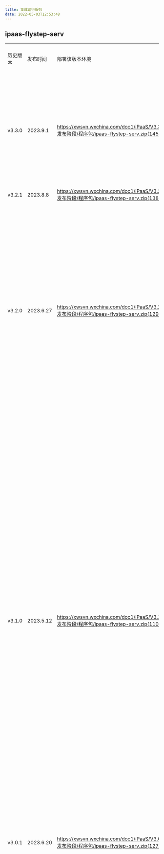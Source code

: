 ```yaml
---
title: 集成运行服务
date: 2022-05-03T12:53:48
---
```


## ipaas-flystep-serv

||||||
|---|---|---|---|---|
|历史版本|发布时间|部署该版本环境|下载路径|服务说明|
|v3.3.0|2023.9.1|https://xwsvn.wxchina.com/doc1/iPaaS/V3.3/5.发布阶段/程序包/ipaas-flystep-serv.zip(1457)|新功能添加404具体的error\_uri支持oracle用sid方式登录添加不输出日志的适配器httpclient日志打印将sout换成slf4jtomcat监控指标Flystep任务完成异步通过Router@10827添加详细的耗时日志Router异步Servlet改造@10826initial 3.3删除无效锁失效连接标记支持不安全的https和默认http1.1的keepalive超时删除无效代码优化部分代码增加调用耗时更新yml添加路径修复缺陷集成流调试优化】对集成流调试后，查看触发节点为http的连接器节点日志，调用时间格式不对@40063增加http自动跟随重定向修复请求头空指针的问题修复类型转换问题节点运行增加消息ack修复潜在的线程风险oracle连接配置兼容API调用日志查询时会出现一条数据两个状态被当作了两条数据#40431修复测试用例新增时没有数目限制的问题yml更新调度参数优化|
|v3.2.1|2023.8.8|https://xwsvn.wxchina.com/doc1/iPaaS/V3.2/5.发布阶段/程序包/ipaas-flystep-serv.zip(1387)|修复缺陷增加http自动跟随重定向修复请求头空指针的问题修复类型转换问题|
|v3.2.0|2023.6.27|https://xwsvn.wxchina.com/doc1/iPaaS/V3.2/5.发布阶段/程序包/ipaas-flystep-serv.zip(1293)|新功能添加根据动态id获取日志接口API调用日志记录错误信息日志接口增加集成流运行版本日志接口添加id参数校验集成流参数API调用增加应用租户代码集成流日志添加API信息添加集成流调用校验参数完善应用API应用API增加API限流增加API批量接口增加API管理接口增加open\_api表，调整限流表添加集成流插件必填参数校验集成流记录API日志信息调整删除应用逻辑API调用替换租户代码API批量保存接口url不拼接租户代码API接口返回数据增加租户代码应用列表返回创建信息应用API列表返回API状态API接口返回数据增加字段返回ip白名单API详情增加input接口返回API调用次数选择API返回所有列表API详情增加input清除api限流缓存调整API限流完善应用管理接口应用管理接口修复缺陷调整api日志记录逻辑修改list参数校验逻辑api日志返回集成流名称api列表返回id信息集成流日志增加系统版本#34328修复运行耗时为负数的问题回滚修改对执行脚本节点超时处理批量新增API默认启用连接设置下拉列表过滤删除版本的连接#37568连接设置下拉列表过滤失效的连接#37568日志列表显示记录的名称新增API默认启用回滚修改#37433修改查询接口报错问题#37433修改api限制值#37399api列表查询条件去除分组#37366sql问题api限制值改为十亿集成流列表按照分组排序#37019分组列表按seq排序修复api查询问题api分配列表按照添加时间正序调整api部分接口#36892 #37097 #37131 #37133调整api列表接口修复apicaseid查找多个问题修复json转换问题修复保存ip空白名单问题保存Ip白名单api列表返回id新增应用默认启用修复上传插件问题修改api更新应用信息|
|v3.1.0|2023.5.12|https://xwsvn.wxchina.com/doc1/iPaaS/V3.1/5.发布阶段/程序包/ipaas-flystep-serv.zip(1102)|新功能调整条件选择逻辑调整条件分支逻辑，支持v3.1协议修改接口拦截器相关代码循环节点校验循环参数调整API限流调整跳出循环逻辑)unfinished)将HTTP节点入参url放到状态机解析抽象解析器到插件sdk中，插件也可以使用状态机的脚本解析器去掉脚本插件，直接通过状态机运行脚本指定循环次数及设定表达式为中止循环条件转化js返回的数组或对象新增数组以及对象函数增加表日期拓展方法增加表达式数字、字符串拓展方法JS引擎支持扩展方法表达式增加JS解析引擎支持给数据转化-修改插件，输入数据进行转化增加数据库事物状态机修改默认控件类型修改发布集成流对循环节点判断增加函数列表查询接口查询连接设置返回是否静态模板字段修复缺陷集成流日志增加系统版本#34328晚上toBool()方法#33440修复js函数的各种问题#33838 #32900 #33833 #33834 #33835 33940修复kafka消息接收问题修复类型转换问题修复对象中布尔类型无法转换的问题插件支持脚本解析器调整归还连接时的日志兼容Object转map修复入参解析null值的问题修复入参解析的问题jackson兼容jdk8日志格式调整变量名修复自定义函数的问题#32900 #35830 #35831取消转义修复ConcurrentMap空指针的问题#34005修复循环0次运行的问题#33555toRMB()支持4位小数#33203增加循环中断状态#33574修复脚本执行错误时显示行数的问题调整条件比对问题#33209调整toRMB()函数异常提示#33200修复循环中止的问题修复power函数的问题#32954index表示循环次数修复itemspath为空的空指针问题修复空指针等号判断增加布尔值类型修复节点试运行的问题修复节点运行bug修复js对象转java对象导致递归栈溢出的问题#31207调整js解析引擎修复更改连接设置http连接器URL不变的问题#29506修复脚本解析排序问题js脚本引擎 去除double后面的0合并19a5469ff3efc2c64ff36bc92b63fe18389588b7代码新增循环时索引列表修复配置文件，增加oracle字符集包修复脚本模板在循环中被修改的问题修复嵌套循环清空缓存的问题调整迭代器运行空循环执行，直接跳到下一个节点update调整测试节点运行返回格式调整消息队列名修改定时任务逻辑#35823修改下载资源URL参数应用分组无论删除与否，seq都会在最大值上加一35479修复日志查询，sls分词符的问题#33622导入导出需求更改9032导入导出需求更改给枚举组增加排序保存时删除不存在的数据调整提示语#2387调整提示语@2689修复拼写错误分组更新返回分组id修复statemachine默认是task的问题调整提示语#2387 #2689数据转换枚举类空值错误枚举值保存，没有添加platstatus条件29987连接账号降序排列29987枚举分组默认值赋值更改29804连接列表按更新时间倒序排序#29478枚举分组删除修改集成流测试日志错误连接修改的枚举实现表被删除后增加异常提示#2689覆盖版本时继承前端配置增加定时任务日志调整定时任务逻辑删除无用代码导入导出修改修复导出的问题修复定时任务测试运行的问题枚举的值的创建修复插件参数为多层List的问题集成流导入导出|
|v3.0.1|2023.6.20|https://xwsvn.wxchina.com/doc1/iPaaS/V3.0/5.发布阶段/程序包/ipaas-flystep-serv.zip(1275)|修复缺陷调整测试节点运行返回格式修复脚本模板在循环中被修改的问题调整迭代器运行空循环执行，直接跳到下一个节点修复嵌套循环清空缓存的问题增加oracle字符集包删除无用代码导入导出修改修复导出的问题修复定时任务测试运行的问题|
|v3.0.0|2023.1.16|https://xwsvn.wxchina.com/doc1/iPaaS/V3.0/5.发布阶段/程序包/ipaas-flystep-serv.zip(858)|由于iPaaS平台v3.0不向前兼容，因此新项目使用ipaas，建议直接上v3.0。新功能兼容v3.0表增加v3.0表修改保存连接器接口增加保存连接器接口华为obs上传下载调整新版SPI下载文件返回流表达式解析优化将uid生成器整合到插件中调整kafka消费者配置方法返回CloseableHttpResponse,用完调用close()增加属性注解增加新版SPI支持更多请求体格式插件运行增加版本增加MQ生产者处理器增加行为配置继承，运行时增加默认版本增加v3.0协议升级接口运行时上下文传入db/script插件中文本框表达式改用js账号类型增加临时表支持自定义异常增加根据列表查询行为的接口调整删除逻辑调整删除行为逻辑调整启用停用逻辑连接设置可以为空调整行为删除逻辑增加修改连接器基本信息接口查询版本返回发布状态增加资源预览增加连接器分类接口兼容3.0表查询版本增加发布信息增加集成流发布时间3.0版本查询删除版本接口增加apaas接口调整连接器保存逻辑修改连接器版本信息递归生成输入输出更新版本状态接口apaas接口入参模板增加类型连接账号列表增加修改行为分组接口调整上传接口插件入参增加3.0版本校验接口增加3.0插件上传接口查询行为返回连接器信息返回字符串类型完善连接器行为列表连接设置与连接器版本关联保存连接器行为行为列表支持按名称搜索连接器内部连接设置接口停用对应连接器版本行为更新连接器版本状态查询连接器版本信息列表根据资源id下载文件集成应用的增加，修改，删除删除连接器增加判断查询应用连接器分类列表新建应用连接器默认添加分类连接器列表支持多种类型查询集成流添加groupid,支持查改集成流新增根据时间段查询根据分类查询应用连接器导入批量添加定时任务修复缺陷修复kafka账号的问题统一连接器发布时生效日志重试功能添加日志列表返回增加retrystatus返回日志详情增加字段apicasename修复打包问题重试功能添加2重试功能添加huawei云obs修改修复plugin-sdk依赖问题添加日志入参搜索过滤$jacocoData支持自定义异常修复map转对象问题修复null被忽略的问题修复循环里拿不到全局参数的问题修复脚本执行失败的问题修复节点超时时间为空的问题调整全局参数逻辑，支持根据配置的类型强转超时时间不能小于5秒#3136日志重试修改日志重试标志删除多余包修复http日志多次保存的问题#2995修复缓存keyhttp附件参数和数据赋值先后的问题修改表达式null处理修复http节点测试运行异常#2995修复异常捕获bug#2995去掉“主题”Map入参不能转为String#24138修复System.token类型转换问题修复username.token传不到插件里的问题注释掉插件熔断merge集成流导入导出集成流查询修改导入修改增加版本号格式校验修复字段必填没显示的问题修复版本顺序问题修改集成流修改集成流id字段查询增加集成流id字段查询修复集成流无法启用的问题删除连接器时不校验集成流引用#3173集成流导入修改更新连接器时清除行为缓存修复更新账号没清除缓存的问题保存增加行为状态检查更新连接器不清除触发行为#3173集成流导入修改以及copy的字段添加保存集成流时不保存描述3135连接器导出修改查询行为带上连接器信息版本列表返回字符串类型新增版本未启用连接器导入调整版本发布状态字段放到版本表3173连接器发布状态修改应用导入连接器、版本、行为、临时行为、账号类型改为逻辑删除#3142去除发布时多余入参修改发布时不启用集成流#3135应用分组修改调整异常顺序节点运行增加version入参连接列表只选择状态为1的连接配置过滤无连接配置连接器版本连接账号详情bug修复下拉数据没继承的问题#3173增加查询所有版本账号的接口#3303删除主题校验集成流应用total字段删除集成流应用求和集成流导出导出修改，集成流应用删除调整集成流发布需要前端传协议#3135调整触发器过滤逻辑#3033调整基准版本继承逻辑#3173删除数据，不然再次插入会主键冲突连接器增加重名校验#3142修复账号问题账号名称重复判断多种操作同时更新连接器信息集成流导出，对集成流分组赋一个默认值日志运行时间修改和名称重复判断的修改集成流关系表保存版本号停用删除版本修改账号状态日志运行时间修改修复空指针问题集成流更改应用分组修改更新状态逻辑修复连接器版本问题#3173修复状态问题#3173导出连接账号复制的修改连接账号增加版本以及适配器的更新标志的更新连接和账号配置的匹配versionList接口功能添加调整入参解析调整接口字段调整插件解析逻辑detail接口错误修改合并连接器未启用和停用增加从基准版本拿触发器调整基准版本比对逻辑日志列表返回增加retrystatus字段发布自动启用版本和行为增加连接器停用逻辑调整状态逻辑增加文件上传类型校验过滤掉没有连接的集成流修改覆盖bug修复异常列表接口导入的修改去除使用openjdk没有的依赖修改连接器删除逻辑BUG修改修复保存连接设置问题修复覆盖bug删除旧的账号类型和账号表删除旧行为表，连接器表adaptertgroup改为categoryid保存后返回连接器id更新版本时继承发布人发布时间accounttypeid改为accounttypeupdategroup名称重复的修改修复版本查询调整版本排序集成流配置页面查询连接器改造/api/admin/apiCase/saveName该接口需要新增说明字段，以修改集成流说明修改集成流信息增加descr字段修复发布问题修复精度丢失问题行为增加版本号增加行为版本号行为以id+版本作为主键帮前端兼容启用连接器启用行为修复没有创建临时文件夹的问题id转字符串id返回字符串误提交修复分组统计问题连接器list添加一个过滤的内容连接器list改回去连接器list修改集成流分组输入参数修改修改入参校验导入导出的修改删除连接器改为新表增加连接器类型入参settingid字符型转为数值型日志信息增加集成流名称调整上传逻辑删除修改apater列表修改提示信息修改账号分组的修改修复参数buggroupid错误添加groupid添加账号list修改账号保存接口的修改日志错误修改修复字段bugaccount详情修改account列表修改适配器列表版本修改格式修改huawei的obs上传修改修复查询行为返回null问题删除必填校验去掉版本校验接口adapterid为空判断修复apaas接口入参模板问题huawei字段被写死，进行修改连接器分组查询账号修改，增加返回的字段允许跨域修改增加校验逻辑账号修改，不能修改所属的连接器连接账号列表名称修改以及其他取消源码依赖回退被误删的代码admin增加plugin依赖修复依赖包被误删的问题华为云obs上传，下载修复参数错误集成流应用分组的数值更新修复apaas接口#3172apaas接口增加url日志接口添加入参搜索集成分组中集成流的数量执行时间的修改调整mq类型判断改为逻辑删除updateGroupList名称修改在add中添加groupid的total数加一的功能在copy中增加了选择分组的功能删除add中，让应用分组total+1的功能集成流分组修改修复total+1的问题修复merge的问题异常的修改点击“发布”不会报错为null#25016修复集成流迁移接口bug更新sql语句临界情况输出第一条有效数据#24671jobname是number类型校验定时任务入参可以处理一个集成流下多条cron表达式最近运行时间实际次数少于指定次数的情况#24521变更定时任务需求:最近运行时间、指定时间的补偿设置groupid默认为0设置groupid默认为空可以解析带"#24111指定时间晚于当前时间不会再报错#24053定时任务开始时间结束时间可为空#23938去除无效代码|
|v2.2.0|2022.9.29|https://xwsvn.wxchina.com/doc1/iPaaS/V2.2/5.发布阶段/程序包/ipaas-flystep-serv.zip(445)|新功能增加类型json序列化忽略不识别的类型所有查询忽略大小写修改枚举类存储过程支持oracle添加remoteaddr存储过程支持mysql增加存储过程查询增加sqlserver驱动依赖支持节点试运行升级版本到v2.2新增类型新上下文销毁的时候关闭连接注入name和token添加debug信息支持http节点测试运行增加token、username系统变量增加全局变量赋值行为增加全局变量节点试运行支持系统变量增加字符串标识增加脚本类型字段增加系统变量修改dockerfile限制导出集成流的发布状态导入集成流添加调度信息quartz创建连接器默认为3 应用连接器增加异常状态码增加actiontype修复缺陷修复pg多主键问题#2685修复pg查不到无参存储过程的问题#2808修复存储过程不指定model时为空的问题#2808修改枚举类,能够返回"不存在"#22530修复全局变量赋值map的问题#2798修改opname为空的BUG修复jackson不兼容jdk8 localdatetime的问题精确获取remoteip设置quota默认值去掉无用的类型转换修复空指针异常调整节点测试入参修复角色列表排序不对的问题优化异常提示#2798修复插件异常时没有输出参数的问题#2685优化全局参数异常提示#2798修复循环中第一个节点报错导致下标越界的问题修复超时时间空指针实现参数赋值支持json转map/list#2798修复条件分支路径问题修复节点output修复节点试运行系统参数username为null的问题修复debug运行无法解析beetl套嵌方法的问题修复公有集成流找不到帐号的问题修复json中boolean、number为空的问题写同步结果节点全局日志修复全局变量没有记日志的问题修复定时任务触发没有初始化全局参数的问题修复脚本在循环中被转义两次的问题修复嵌套循环bug增加脚本前置处理器调整表达式解析修复结果保存时间没生效的bug修复导入到不同租户版本重复问题修复定时器点击发布会立即执行1次#23316修复导入发布集成流显示未发布问题导入集成流将协议同步导入定时器点击发布会立即执行1次，未做修改#23316导入集成流有修改显示"有更新待发布"修复更新后没有提示“有更新待发布”的问题修复发布立即执行定时任务的问题兼容oracle大小写敏感默认返回全部数据表修复导入已存在集成流报错问题修复oracle查不到无参存储过程的问题#2808修复节点日志输入输出超长显示不全的问题修复查询数据库表异常的问题#2685修复查不到日志的问题定时任务运行增加操作人入参调整存储过程列表响应格式调整节点测试运行输出结构调整节点测试出参admin服务增加角色权限判断|
|v2.1.0|2022.7.15|https://xwsvn.wxchina.com/doc1/iPaaS/V2.1/5.发布阶段/程序包/ipaas-flystep-serv.zip(260)|新功能把dynamicid传给插件优化debug日志SLS日志增加环境id默认管理员写结果支持展开数据适配蒙牛AI接口增加mock登录接口增加响应码调整集成流响应结构日志支持嵌套循环debug调用集成流 + 调整异常结果返回调整日志重试策略增加一些日志重试策略debug日志增加循环次数标识支持集成流公用增加测试调用日志增加测试用例复制接口测试用例增删改查接口节点日志增加数据集成流日志优化，支持节点运行日志单独查看增加日志节点定位增加数据库字段类型映射agent增加上下文和插件特权级agent增加上下文http默认编码utp-8增加一些方法增加数据库类型连接的校验增加json转义优化增加几个方法调整异常信息添加泛型调整异常类型重载一些方法增加插件单例/多例模式支持优化脚本解析时异常的响应信息重复消息return空判断调整Redis上下文到本地内存增加日志信息调整测试运行日志测试运行的结果放在缓存，不上传SLS增加一些节点日志DockFile增加字体ttf-dejavu扩大采集debug日志范围触发节点日志增加编排结果增加choice选择路径下标和异常catch路径下标日志触发节点日志增加集成流总体运行数据集成流日志foreach节点增加循环次数增加状态返回debug日志支持配置显示条数debug增加运行时协议校验增加定时任务测试调用增加定时任务触发间隔限制查看日志详情，增加重试新增修改集成流名称接口copy集成流时修改协议里的名称禁止导出公用编排增加根据版本查询集成流协议的接口增加复制集成流接口集成流迁移适配业务token增加集成流迁移功能修复缺陷修复脚本、写结果无法定位循环下标的问题，支持空循环运行#2093修复字符串json解析失败的问题调整异常响应状态去掉默认转义增加json转义调整异常返回修复日志列表出现两条一样日志的问题修复运行时日志列表查询升级fastjson版本，排除传递抵赖升级fastjson版本增加SLS重试次数修复日志文件删除循环内的input和output去掉json转义兼容application/x-www-form-urlencoded修复循环没有展示迭代数据的问题修复中文也被转义的问题修复多层嵌套数组下标的问题条件选择的输出调整为分支名称+路径下标#2317修复蒙牛适配器的问题条件选择的输出调整为分支名称#2317修复http没有解析header的问题#2094修复保存集成流后无法debug运行的bug#2316调整返回状态码修复拿不到异常返回的问题requester入参json特殊处理更新账号缓存key插件异常抛出循环清空内部节点缓存修复日志问题打印异常堆栈修改字段替换修复写结果日志没保存的问题增加异常捕获路由日志节点路由时清空异常缓存调整foreach异常处理choice填充写回next修改日志配置bug小调整复制集成流默认改为未启用修复定时任务发布早于数据提交的问题#2317修复日志超过100条显示不全的bug#2317修复行为不存在的问题修复账号查询漏带租户代码修复测试运行定时器的bug#2316增加cron表达式空指针判断定时任务调用类型调整修复行为查询多条的bug修复日志字段错误调整上传资源包逻辑集成流列表接口调整迁移集成流bug修复|
|v2.0|2022.5.3|https://xwsvn.wxchina.com/doc1/iPaaS/V2.0/5.发布阶段/程序包/ipaas-flystep-serv.zip(111)|新功能编排调用方式默认正常调用增加调用类型操作日志、调用日志直接上传到sls添加ignore分布式id定时任务打trace日志增加查询debug日志接口MQ提取到公用限流一波SLS日志写入改为Aliyun LOG Java Producer记录操作日志集成流日志增加DB支持新增SLS日志集成新增编辑权限判断@1592k8s探针获取async参数修改DB配置DB兼容syncresult同步取结果scheduler集成，待管理服务集成esb兼容httpsdynamicid改成stringnetty\[http/tcp协议\]添加quartz增加熔断异常状态码增加http requester支持增加http listener支持修改异常statemachine使用百度IDDockerfile声明外挂目录添加监控补全错误信息添加router配置手动commit后置节点执行增加熔断节点执行增加超时熔断策略内存探测修改dockerfile修改makefile修改参数容器化支持写结果问题redis key添加prefix添加oshi统一版本号幂等nacos服务注册动态可插拔插件输出小修改动态配置添加同步参数兼容choice和schedulerretry,catchidentity和trace 解析协议消息适配插件的errorCode状态机增加retry,catch添加版本2.02.0 pomES 日志适配补全OSS工具es日志1依赖匹配更改pom更改配置集成流导入导出修改@1977集成流列表接口修改@1977集成流导入导出修改添加misfire策略账号类型列表查询新增描述字段增加编排专业的连接器列表查询接口定时任务触发器增加串行支持应用账号管理修改#3599scheduler任务添加job添加资源版本添加调度表dynamicid改为string修复缺陷添加misfire策略修复SLS日志查询时间问题#1615修改错别字#1593优化token异常捕获日志名称歧义MQ广播自动生成队列名插件上传时清空运行时服务中的连接缓存操作时间、操作人自动填充修复上传OSS日志问题增加空对象和空数组的占位符优化SLS查询方式跨域放到nginx处理日志列表报错调整权限判断#1594同步结果修复文件上传大小限制的BUG#1595去掉一些参数字段修改接口入参去掉plugin-core一些字段关闭内存校验修改重试问题修改系统组件的返回add 租户过滤#1977修改fail展示信息异常友好化处理fail节点同步参数修改修复choices选择器问题RPC失败回调状态处理RPC失败回调消息选择状态{}值保持原样增加sls日志值为{}时保持原样设置线程名内存不足时直接返回错误增加插件最终日志调用插件添加租户id缓存也可作为同步结果输出修复日志推送流关闭后rabbitmq依然消费的问题增加日志查询sls空指针问题调整运行中状态也写日志文件修改队列名修复编辑行为没有报错资源版本号的bug#1603修复导入导出问题#1977解析集成流兼容choice和foreach#1615启动集成流时刷新定时任务修改帐号后通知运行时服务清缓存小修改调整异常列表修复定时器同步异步无法切换#1615优化提示语#1615启用行为同步启用集成流#1603禁止导出未发布的编排#1977修复导入导出集成流数据重复的问题修复编排发布问题修复编排调用状态修改dockerfile启用启程流发布定时任务行为主题连接器唯一判断#1603修复分布式锁和@Transactional一起使用锁失效问题修复集成流列表bug更新时间#1600增加重名判断#1603修复日志BUG优化连接器停用逻辑#1600增加权限判断#1594优化资源包上传校验顺序修复编排发布异常时数据没回滚的问题连接器重名校验由租户改为全局#1601调整SLS日志查询语句修复资源包上传BUG#1595修改资源校验提示语#1595修复资源列表缺少资源的bug#1595增加资源包上传参数配置和uri校验#1595修复连接器和资源的相关BUG#1600 #1595 1602增加资源包名称重复校验#1595修复行为列表管理不上资源的bug#1602启用停用状态码改为200#1600删除资源增加公用私用判断#1595资源包覆盖增加校验#1595/api/admin/resource/list增加账号类型名称返回#1603增加行为停用校验#1603连接器列表增加shared入参#1603修复启用行为BUG#1603连接器列表过滤逻辑组件#1600修复默认授权的bug#1600行为详情接口增加账号类型名称字段#1603上传资源包时校验resourcekey是否唯一#1595新增行为状态默认改为待启用#1603行为列表返回值增加资源名称#1600修复资源列表没有过滤租户私用的BUG#1601修复修改行为的时候没有更新连接器更新时间的BUG#1600优化连接器管理:停用，逻辑定义#1600连接器列表增加共用/私用查询#1600增加连接器名称/主题重复校验#1601修复查询权限BUG@1600 @1601|